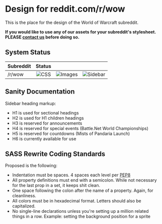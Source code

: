 # Design for reddit.com/r/wow #

This is the place for the design of the World of Warcraft subreddit.

**If you would like to use any of our assets for your subreddit's stylesheet. PLEASE [contact us](http://www.reddit.com/message/compose?to=%2Fr%2Fwow) before doing so.**

System Status
----------------------------------------


| Subreddit     | Status                                      |||
| ------------- |:-------------:|:-------------:|:-------------:|
| /r/wow        | ![CSS][wowcssstatus] | ![Images][wowimgstatus] | ![Sidebar][wowsdbstatus] |

[wowcssstatus]: http://gohan.fluxflashor.net/status/wow-css.png
[wowimgstatus]: http://gohan.fluxflashor.net/status/wow-images.png
[wowsdbstatus]: http://gohan.fluxflashor.net/status/wow-sidebar.png


Sanity Documentation
----------------------------------------

Sidebar heading markup:

* H1 is used for sectional headings
* H2 is used for H1 children headings
* H3 is reserved for announcements
* H4 is reserved for special events (Battle.Net World Championships)
* H5 is reserved for countdowns (Mists of Pandaria Launch)
* H6 is currently available for use

SASS Rewrite Coding Standards
----------------------------------------

Proposed is the following:

* Indentation must be spaces. 4 spaces each level per [PEP8](http://www.python.org/dev/peps/pep-0008/#indentation)
* All property definitions must end with a semicolon. While not necessary for the last prop in a set, it keeps shit clean.
* One space following the colon after the name of a property. Again, for cleanliness.
* All colors must be in hexadecimal format. Letters should also be capitalized.
* No single-line declarations unless you're setting up a million related things in a row. Example: setting the background position for a sprite